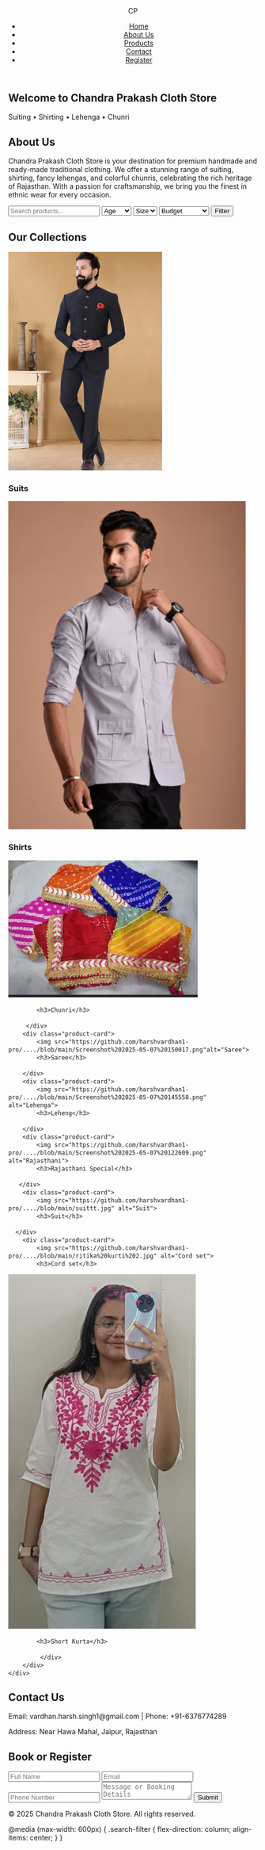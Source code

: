 <!DOCTYPE html>
<html lang="en">
<head>
    <meta charset="UTF-8">
    <title>Chandra Prakash Cloth Store</title>
    <link rel="stylesheet" href="cp.css">
    <link href="https://fonts.googleapis.com/css2?family=Tangerine&family=Lato&display=swap" rel="stylesheet">
</head>
<body>

<header>
    <div class="logo">CP</div>
    <nav>
        <ul>
            <li><a href="#home">Home</a></li>
            <li><a href="#about">About Us</a></li>
            <li><a href="#products">Products</a></li>
            <li><a href="#contact">Contact</a></li>
            <li><a href="#register">Register</a></li>
        </ul>
    </nav>
</header>

<section id="home" class="hero">
    <h1>Welcome to Chandra Prakash Cloth Store</h1>
    <p>Suiting • Shirting • Lehenga • Chunri</p>
</section>

<section id="about" class="about">
    <h2>About Us</h2>
    <p>Chandra Prakash Cloth Store is your destination for premium handmade and ready-made traditional clothing. We offer a stunning range of suiting, shirting, fancy lehengas, and colorful chunris, celebrating the rich heritage of Rajasthan. With a passion for craftsmanship, we bring you the finest in ethnic wear for every occasion.</p>
</section>

<section class="search-filter">
    <input type="text" placeholder="Search products..." id="search">
    <select id="age">
        <option value="">Age</option>
        <option>Kids</option>
        <option>Teens</option>
        <option>Adults</option>
    </select>
    <select id="size">
        <option value="">Size</option>
        <option>S</option>
        <option>M</option>
        <option>L</option>
        <option>XL</option>
    </select>
    <select id="price">
        <option value="">Budget</option>
        <option>Under ₹500</option>
        <option>₹500-₹1000</option>
        <option>Above ₹1000</option>
    </select>
    <button>Filter</button>
</section>

<section id="products" class="products">
    <h2>Our Collections</h2>
    <div class="product-grid">
        <div class="product-card">
            <img src="https://github.com/harshvardhan1-pro/..../blob/main/Screenshot%202025-05-07%20122731.png" alt="Suits">
            <h3>Suits</h3>
        </div>
        <div class="product-card">
            <img src="https://github.com/harshvardhan1-pro/..../blob/main/Screenshot%202025-05-07%20140403.png" alt="Shirts">
            <h3>Shirts</h3>
            </div>
        <div class="product-card">
            <img src="https://github.com/harshvardhan1-pro/..../blob/main/Screenshot%202025-05-07%20144324.png" alt="Chunri">
            
            <h3>Chunri</h3>

         </div>
        <div class="product-card">
            <img src="https://github.com/harshvardhan1-pro/..../blob/main/Screenshot%202025-05-07%20150017.png"alt="Saree">
            <h3>Saree</h3>

        </div>
        <div class="product-card">
            <img src="https://github.com/harshvardhan1-pro/..../blob/main/Screenshot%202025-05-07%20145558.png" alt="Lehenga">
            <h3>Leheng</h3>
               
        </div>
        <div class="product-card">
            <img src="https://github.com/harshvardhan1-pro/..../blob/main/Screenshot%202025-05-07%20122609.png" alt="Rajasthani">
            <h3>Rajasthani Special</h3>
       
       </div>
        <div class="product-card">
            <img src="https://github.com/harshvardhan1-pro/..../blob/main/suittt.jpg" alt="Suit">
            <h3>Suit</h3>
      
      </div>
        <div class="product-card">
            <img src="https://github.com/harshvardhan1-pro/..../blob/main/ritika%20kurti%202.jpg" alt="Cord set">
            <h3>Cord set</h3>
 </div>
        <div class="product-card">
            <img src="https://github.com/harshvardhan1-pro/..../blob/main/short%20kurta%202.jpg" alt="Short kurta">
            
            <h3>Short Kurta</h3>

             </div>
        </div>
    </div>
</section>

<section id="contact" class="contact">
    <h2>Contact Us</h2>
    <p>Email: vardhan.harsh.singh1@gmail.com | Phone: +91-6376774289</p>
    <p>Address: Near Hawa Mahal, Jaipur, Rajasthan</p>
</section>

<section id="register" class="register">
    <h2>Book or Register</h2>
    <form>
        <input type="text" placeholder="Full Name" required>
        <input type="email" placeholder="Email" required>
        <input type="tel" placeholder="Phone Number" required>
        <textarea placeholder="Message or Booking Details" required></textarea>
        <button type="submit">Submit</button>
    </form>
</section>

<footer>
    <p>&copy; 2025 Chandra Prakash Cloth Store. All rights reserved.</p>
</footer>

<script>
    document.querySelectorAll('nav a').forEach(anchor => {
        anchor.addEventListener('click', function(e) {
            e.preventDefault();
            document.querySelector(this.getAttribute('href')).scrollIntoView({
                behavior: 'smooth'
            });
        });
    });
</script>

</body>
</html>

   
  


 

@media (max-width: 600px) {
    .search-filter {
        flex-direction: column;
        align-items: center;
    }
}
